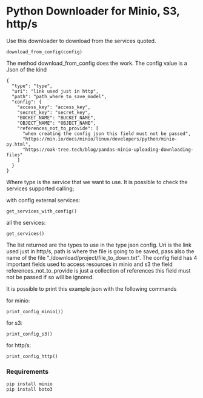 # Python Downloader for Minio, S3, http/s

Use this downloader to download from the services quoted.

```
download_from_config(config)
```
The method download_from_config does the work. The config value is a Json of the kind 

```
{
  "type": "type",
  "uri": "link used just in http",
  "path": "path_where_to_save_model",
  "config": {
    "access_key": "access_key",
    "secret_key": "secret_key",
    "BUCKET_NAME": "BUCKET_NAME",
    "OBJECT_NAME": "OBJECT_NAME",
    "references_not_to_provide": [
      "when creating the config json this field must not be passed",
      "https://min.io/docs/minio/linux/developers/python/minio-py.html",
      "https://oak-tree.tech/blog/pandas-minio-uploading-downloading-files"
    ]
  }
}
```
Where type is the service that we want to use.
It is possible to check the services supported calling; 

with config external services:
```
get_services_with_config()
```
all the services:

```
get_services()
```
The list returned are the types to use in the type json config.
Uri is the link used just in http/s, path is where the file is going to be saved, pass also the name of the file "./download/project/file_to_down.txt". The config field has 4 important fields used to access resources in minio and s3 the field references_not_to_provide is just a collection of references this field must not be passed if so will be ignored. 

It is possible to print this example json with the following commands

for minio:
```
print_config_minio())
```

for s3:
```
print_config_s3()
```

for http/s:
```
print_config_http()
```

### Requirements
```
pip install minio
pip install boto3
```
